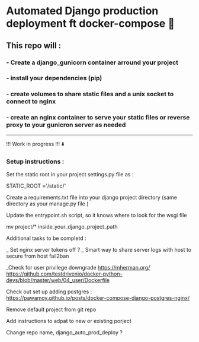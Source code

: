 # Automated Django production deployment ft docker-compose :octopus:

## This repo will :

### - Create a django_gunicorn container arround your project
### - install your dependencies (pip)
### - create volumes to share static files and a unix socket to connect to nginx
### - create an nginx container to serve your static files or reverse proxy to your gunicron server as needed


<hr>

!!! Work in progress !!! ⬇️


### Setup instructions :

Set the static root in your project settings.py file as :

STATIC_ROOT ='/static/'

Create a requirements.txt file into your django project directory (same directory as your manage.py file )

Update the entrypoint.sh script, so it knows where to look for the wsgi file


mv project/* inside_your_django_project_path



Additional tasks to be completd :

_ Set nginx server tokens off ?
_ Smart way to share server logs with host to secure from host fail2ban


_Check for user privilege downgrade
https://mherman.org/
https://github.com/testdrivenio/docker-python-devs/blob/master/web/04_user/Dockerfile

Check out set up adding postgres :
https://pawamoy.github.io/posts/docker-compose-django-postgres-nginx/


Remove default project from git repo

Add instructions to adpat to new or existing porject

Change repo name, django_auto_prod_deploy ?



